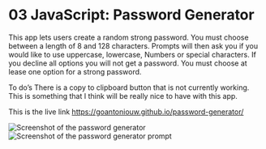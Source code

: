 # 03 JavaScript: Password Generator

This app lets users create a random strong password. You must choose between a length of 8 and 128 characters. Prompts will then ask you if you would like to use uppercase, lowercase,
Numbers or special characters. If you decline all options you will not get a password. You must choose at lease one option for a strong password.

To do’s
There is a copy to clipboard button that is not currently working. This is something that I think will be really nice to have with this app.

This is the live link
https://goantoniouw.github.io/password-generator/

![Screenshot of the password generator](../images/screenshot1)
![Screenshot of the password generator prompt](images/screenshot2)
